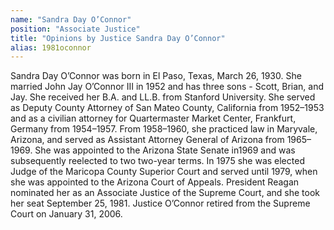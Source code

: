 ```yaml
---
name: "Sandra Day O’Connor"
position: "Associate Justice"
title: "Opinions by Justice Sandra Day O’Connor"
alias: 1981oconnor
---
```

Sandra Day O’Connor was born in El Paso, Texas, March 26, 1930. She married John Jay O’Connor III in 1952 and has three sons - Scott, Brian, and Jay. She received her B.A. and LL.B. from Stanford University. She served as Deputy County Attorney of San Mateo County, California from 1952–1953 and as a civilian attorney for Quartermaster Market Center, Frankfurt, Germany from 1954–1957. From 1958–1960, she practiced law in Maryvale, Arizona, and served as Assistant Attorney General of Arizona from 1965–1969. She was appointed to the Arizona State Senate in1969 and was subsequently reelected to two two-year terms. In 1975 she was elected Judge of the Maricopa County Superior Court and served until 1979, when she was appointed to the Arizona Court of Appeals. President Reagan nominated her as an Associate Justice of the Supreme Court, and she took her seat September 25, 1981. Justice O’Connor retired from the Supreme Court on January 31, 2006.
